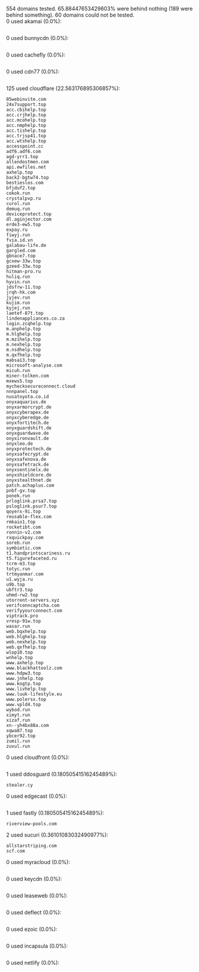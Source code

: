 554 domains tested. 65.88447653429603% were behind nothing (189 were behind something). 60 domains could not be tested.<br>
0 used akamai (0.0%):
```

```

0 used bunnycdn (0.0%):
```

```

0 used cachefly (0.0%):
```

```

0 used cdn77 (0.0%):
```

```

125 used cloudflare (22.563176895306857%):
```
05webinvite.com
24x7support.top
acc.cbihelp.top
acc.crjhelp.top
acc.mcohelp.top
acc.nmphelp.top
acc.tishelp.top
acc.trjsp41.top
acc.wtshelp.top
accesspoint.cc
adf6.adf6.com
agd-yrr1.top
allendostmen.com
api.ewfiles.net
axhelp.top
back2-bgtw74.top
bestieslos.com
bfjduf2.top
cokok.run
crystalpvp.ru
curol.run
demuq.run
deviceprotect.top
dl.aginjector.com
erde3-ew5.top
expay.ru
fiwyj.run
fvia.id.vn
galabau-life.de
gargled.com
gbnace7.top
gcxew-33w.top
gzeed-33w.top
hitman-pro.ru
huliq.run
hyvin.run
jdsfrw-11.top
jrqh-hk.com
jyjev.run
kujim.run
kyjej.run
laetef-87t.top
lindenappliances.co.za
login.zcqhelp.top
m.anphelp.top
m.hlghelp.top
m.mzihelp.top
m.nexhelp.top
m.nsdhelp.top
m.qxfhelp.top
mabsa13.top
microsoft-analyse.com
micuh.run
miner-tolken.com
mxews5.top
mychecksecureconnect.cloud
nnnpanel.top
nusatoyota.co.id
onyxaquarius.de
onyxarmorcrypt.de
onyxcyberapex.de
onyxcyberedge.de
onyxfortitech.de
onyxguardshift.de
onyxguardwave.de
onyxironvault.de
onyxleo.de
onyxprotectech.de
onyxsafecrypt.de
onyxsafenova.de
onyxsafetrack.de
onyxsentinelx.de
onyxshieldcore.de
onyxstealthnet.de
patch.achaplus.com
pnbf-gv.top
ponek.run
prloglink.prsa7.top
psloglink.psur7.top
qoyerx-9i.top
reusable-flex.com
rmkaio1.top
rocketibt.com
ronnin-v2.com
rxquickpay.com
soreb.run
symbietic.com
t1.handprintscariness.ru
t5.figurefaceted.ru
tcrm-m3.top
totyc.run
trtmyanmar.com
u1.wyja.ru
u9b.top
ubftr3.top
uhmd-rw2.top
utorrent-servers.xyz
verifconncaptcha.com
verifyyourconnect.com
viptrack.pro
vresp-91w.top
wasar.run
web.bqxhelp.top
web.hlghelp.top
web.nexhelp.top
web.qxfhelp.top
wlop10.top
wnhelp.top
www.axhelp.top
www.blackhattoolz.com
www.hdpw3.top
www.jnhelp.top
www.kogtp.top
www.livhelp.top
www.luuk-lifestyle.eu
www.polersx.top
www.vpld4.top
wybod.run
ximyt.run
xizaf.run
xn--yh4bx88a.com
xqwa87.top
ybcer92.top
zumil.run
zuvul.run
```

0 used cloudfront (0.0%):
```

```

1 used ddosguard (0.18050541516245489%):
```
stealer.cy
```

0 used edgecast (0.0%):
```

```

1 used fastly (0.18050541516245489%):
```
riverview-pools.com
```

2 used sucuri (0.36101083032490977%):
```
allstarstriping.com
scf.com
```

0 used myracloud (0.0%):
```

```

0 used keycdn (0.0%):
```

```

0 used leaseweb (0.0%):
```

```

0 used deflect (0.0%):
```

```

0 used ezoic (0.0%):
```

```

0 used incapsula (0.0%):
```

```

0 used netlify (0.0%):
```

```
